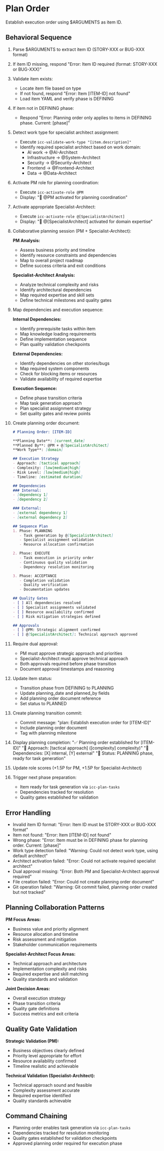 # Plan Order

Establish execution order using $ARGUMENTS as item ID.

## Behavioral Sequence
1. Parse $ARGUMENTS to extract item ID (STORY-XXX or BUG-XXX format)
2. If item ID missing, respond "Error: Item ID required (format: STORY-XXX or BUG-XXX)"
3. Validate item exists:
   - Locate item file based on type
   - If not found, respond "Error: Item [ITEM-ID] not found"
   - Load item YAML and verify phase is DEFINING
4. If item not in DEFINING phase:
   - Respond "Error: Planning order only applies to items in DEFINING phase. Current: [phase]"
5. Detect work type for specialist architect assignment:
   - Execute `icc-validate-work-type "[item.description]"`
   - Identify required specialist architect based on work domain:
     * AI work → @AI-Architect
     * Infrastructure → @System-Architect  
     * Security → @Security-Architect
     * Frontend → @Frontend-Architect
     * Data → @Data-Architect
6. Activate PM role for planning coordination:
   - Execute `icc-activate-role @PM`
   - Display: "📁 @PM activated for planning coordination"
7. Activate appropriate Specialist-Architect:
   - Execute `icc-activate-role @[SpecialistArchitect]`
   - Display: "🏢 @[SpecialistArchitect] activated for domain expertise"
8. Collaborative planning session (PM + Specialist-Architect):
   
   **PM Analysis:**
   - Assess business priority and timeline
   - Identify resource constraints and dependencies
   - Map to overall project roadmap
   - Define success criteria and exit conditions
   
   **Specialist-Architect Analysis:**
   - Analyze technical complexity and risks
   - Identify architectural dependencies
   - Map required expertise and skill sets
   - Define technical milestones and quality gates

9. Map dependencies and execution sequence:
   
   **Internal Dependencies:**
   - Identify prerequisite tasks within item
   - Map knowledge loading requirements
   - Define implementation sequence
   - Plan quality validation checkpoints
   
   **External Dependencies:**
   - Identify dependencies on other stories/bugs
   - Map required system components
   - Check for blocking items or resources
   - Validate availability of required expertise
   
   **Execution Sequence:**
   - Define phase transition criteria
   - Map task generation approach
   - Plan specialist assignment strategy
   - Set quality gates and review points

10. Create planning order document:
    ```markdown
    # Planning Order: [ITEM-ID]
    
    **Planning Date**: [current_date]
    **Planned By**: @PM + @[SpecialistArchitect]
    **Work Type**: [domain]
    
    ## Execution Strategy
    - Approach: [tactical approach]
    - Complexity: [low|medium|high]
    - Risk Level: [low|medium|high]
    - Timeline: [estimated duration]
    
    ## Dependencies
    ### Internal:
    - [dependency 1]
    - [dependency 2]
    
    ### External:
    - [external dependency 1]
    - [external dependency 2]
    
    ## Sequence Plan
    1. Phase: PLANNING
       - Task generation by @[SpecialistArchitect]
       - Specialist assignment validation
       - Resource allocation confirmation
    
    2. Phase: EXECUTE
       - Task execution in priority order
       - Continuous quality validation
       - Dependency resolution monitoring
    
    3. Phase: ACCEPTANCE
       - Completion validation
       - Quality verification
       - Documentation updates
    
    ## Quality Gates
    - [ ] All dependencies resolved
    - [ ] Specialist assignments validated
    - [ ] Resource availability confirmed
    - [ ] Risk mitigation strategies defined
    
    ## Approvals
    - [ ] @PM: Strategic alignment confirmed
    - [ ] @[SpecialistArchitect]: Technical approach approved
    ```

11. Require dual approval:
    - PM must approve strategic approach and priorities
    - Specialist-Architect must approve technical approach
    - Both approvals required before phase transition
    - Document approval timestamps and reasoning
12. Update item status:
    - Transition phase from DEFINING to PLANNING
    - Update planning_date and planned_by fields
    - Add planning order document reference
    - Set status to PLANNED
13. Create planning transition commit:
    - Commit message: "plan: Establish execution order for [ITEM-ID]"
    - Include planning order document
    - Tag with planning milestone
14. Display planning completion:
    "✅ Planning order established for [ITEM-ID]"
    "📁 Approach: [tactical approach] ([complexity] complexity)"
    "🔗 Dependencies: [X] internal, [Y] external"
    "🎯 Status: PLANNING phase, ready for task generation"
15. Update role scores (+1.5P for PM, +1.5P for Specialist-Architect)
16. Trigger next phase preparation:
    - Item ready for task generation via `icc-plan-tasks`
    - Dependencies tracked for resolution
    - Quality gates established for validation

## Error Handling
- Invalid item ID format: "Error: Item ID must be STORY-XXX or BUG-XXX format"
- Item not found: "Error: Item [ITEM-ID] not found"
- Wrong phase: "Error: Item must be in DEFINING phase for planning order. Current: [phase]"
- Work type detection failed: "Warning: Could not detect work type, using default architect"
- Architect activation failed: "Error: Could not activate required specialist architect"
- Dual approval missing: "Error: Both PM and Specialist-Architect approval required"
- File creation failed: "Error: Could not create planning order document"
- Git operation failed: "Warning: Git commit failed, planning order created but not tracked"

## Planning Collaboration Patterns

**PM Focus Areas:**
- Business value and priority alignment
- Resource allocation and timeline
- Risk assessment and mitigation
- Stakeholder communication requirements

**Specialist-Architect Focus Areas:**
- Technical approach and architecture
- Implementation complexity and risks
- Required expertise and skill matching
- Quality standards and validation

**Joint Decision Areas:**
- Overall execution strategy
- Phase transition criteria
- Quality gate definitions
- Success metrics and exit criteria

## Quality Gate Validation

**Strategic Validation (PM):**
- Business objectives clearly defined
- Priority level appropriate for effort
- Resource availability confirmed
- Timeline realistic and achievable

**Technical Validation (Specialist-Architect):**
- Technical approach sound and feasible
- Complexity assessment accurate
- Required expertise identified
- Quality standards achievable

## Command Chaining
- Planning order enables task generation via `icc-plan-tasks`
- Dependencies tracked for resolution monitoring
- Quality gates established for validation checkpoints
- Approved planning order required for execution phase